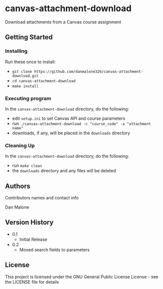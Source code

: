 # canvas-attachment-download

Download attachments from a Canvas course assignment

## Getting Started

### Installing

Run these once to install:
* `git clone https://github.com/danmalone326/canvas-attachment-download.git`
* `cd canvas-attachment-download`
* `make install`

### Executing program

In the `canvas-attachment-download` directory, do the following:
* edit `setup.ini` to set Canvas API and course parameters
* run `./canvas-attachment-download -c "course_code" -a "attachment name"`
* downloads, if any, will be placed in the `downloads` directory

### Cleaning Up

In the `canvas-attachment-download` directory, do the following:
* run `make clean`
* the `downloads` directory and any files will be deleted

## Authors

Contributors names and contact info

Dan Malone

## Version History

* 0.1
    * Initial Release
* 0.2
    * Moved search fields to parameters

## License

This project is licensed under the GNU General Public License License - see the LICENSE file for details

